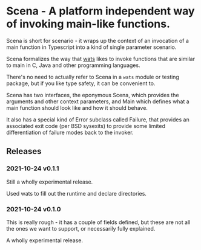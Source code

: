 # Scena - A platform independent way of invoking main-like functions.

Scena is short for scenario - it wraps up the context of an invocation
of a main function in Typescript into a kind of single parameter scenario.

Scena formalizes the way that [wats](https://github.com/planloft/wats)
likes to invoke functions that are similar to main in C, Java and
other programming languages.

There's no need to actually refer to Scena in a `wats` module or
testing package, but if you like type safety, it can be convenient to.

Scena has two interfaces, the eponymous Scena, which provides the
arguments and other context parameters, and Main which defines what
a main function should look like and how it should behave.

It also has a special kind of Error subclass called Failure, that
provides an associated exit code (per BSD sysexits) to provide
some limited differentiation of failure modes back to the invoker.

## Releases

### 2021-10-24 v0.1.1

Still a wholly experimental release.

Used wats to fill out the runtime and declare directories. 

### 2021-10-24 v0.1.0

This is really rough - it has a couple of fields defined, but these
are not all the ones we want to support, or necessarily fully explained.

A wholly experimental release.

